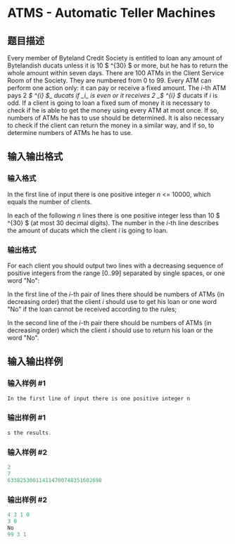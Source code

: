 # ATMS - Automatic Teller Machines

## 题目描述

Every member of Byteland Credit Society is entitled to loan any amount of Bytelandish ducats unless it is 10 $ ^{30} $ or more, but he has to return the whole amount within seven days. There are 100 ATMs in the Client Service Room of the Society. They are numbered from 0 to 99. Every ATM can perform one action only: it can pay or receive a fixed amount. The _i_-th ATM pays 2 _$ ^{i} $_ ducats if _i_ is even or it receives 2 _$ ^{i} $_ ducats if _i_ is odd. If a client is going to loan a fixed sum of money it is necessary to check if he is able to get the money using every ATM at most once. If so, numbers of ATMs he has to use should be determined. It is also necessary to check if the client can return the money in a similar way, and if so, to determine numbers of ATMs he has to use.

## 输入输出格式

### 输入格式

In the first line of input there is one positive integer _n_ <= 10000, which equals the number of clients.

In each of the following _n_ lines there is one positive integer less than 10 $ ^{30} $ (at most 30 decimal digits). The number in the _i_-th line describes the amount of ducats which the client _i_ is going to loan.

### 输出格式

For each client you should output two lines with a decreasing sequence of positive integers from the range \[0..99\] separated by single spaces, or one word "No":

In the first line of the _i_-th pair of lines there should be numbers of ATMs (in decreasing order) that the client _i_ should use to get his loan or one word "No" if the loan cannot be received according to the rules;

In the second line of the _i_-th pair there should be numbers of ATMs (in decreasing order) which the client _i_ should use to return his loan or the word "No".

## 输入输出样例

### 输入样例 #1

```cpp
In the first line of input there is one positive integer n
```


### 输出样例 #1

```cpp
s the results.
```


### 输入样例 #2

```cpp
2
7
633825300114114700748351602698
```


### 输出样例 #2

```cpp
4 3 1 0
3 0
No
99 3 1
```


